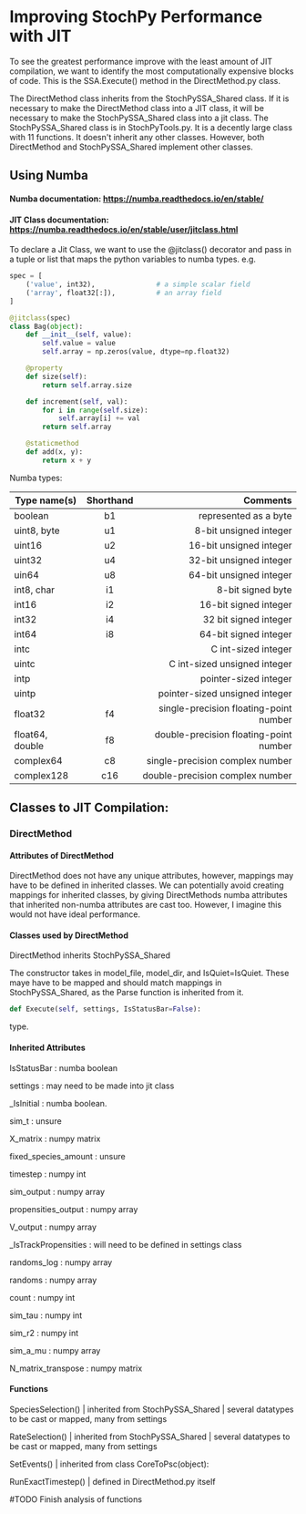 # Improving StochPy Performance with JIT

To see the greatest performance improve with the least amount of JIT compilation, we want to identify the most 
computationally expensive blocks of code. This is the SSA.Execute() method in the DirectMethod.py class.

The DirectMethod class inherits from the StochPySSA_Shared class. If it is necessary to make
the DirectMethod class into a JIT class, it will be necessary to make the StochPySSA_Shared class into a jit class.
The StochPySSA_Shared class is in StochPyTools.py. It is a decently large class with 11 functions.
It doesn't inherit any other classes. However, both DirectMethod and StochPySSA_Shared implement other classes.

## Using Numba

#### Numba documentation: https://numba.readthedocs.io/en/stable/
#### JIT Class documentation: https://numba.readthedocs.io/en/stable/user/jitclass.html

To declare a Jit Class, we want to use the @jitclass() decorator and pass in a tuple or list that maps the python
variables to numba types. e.g.

```py
spec = [
    ('value', int32),               # a simple scalar field
    ('array', float32[:]),          # an array field
]

@jitclass(spec)
class Bag(object):
    def __init__(self, value):
        self.value = value
        self.array = np.zeros(value, dtype=np.float32)

    @property
    def size(self):
        return self.array.size

    def increment(self, val):
        for i in range(self.size):
            self.array[i] += val
        return self.array

    @staticmethod
    def add(x, y):
        return x + y
```
Numba types:

| Type name(s)    | Shorthand |                               Comments |
|-----------------|:---------:|---------------------------------------:|
| boolean         |    b1     |                  represented as a byte |
| uint8, byte     |    u1     |                 8-bit unsigned integer |
| uint16          |    u2     |                16-bit unsigned integer |
| uint32          |    u4     |                32-bit unsigned integer |
| uin64           |    u8     |                64-bit unsigned integer |
| int8, char      |    i1     |                      8-bit signed byte |
| int16           |    i2     |                  16-bit signed integer |
| int32           |    i4     |                  32 bit signed integer |
| int64           |    i8     |                  64-bit signed integer |
| intc            |           |                    C int-sized integer |
| uintc           |           |           C int-sized unsigned integer |
| intp            |           |                  pointer-sized integer |
| uintp           |           |         pointer-sized unsigned integer |
| float32         |    f4     | single-precision floating-point number |
| float64, double |    f8     | double-precision floating-point number |
| complex64       |    c8     |        single-precision complex number |
| complex128      |    c16    |        double-precision complex number |

## Classes to JIT Compilation:

### DirectMethod

#### Attributes of DirectMethod

DirectMethod does not have any unique attributes, however, mappings may have to be defined in inherited classes.
We can potentially avoid creating mappings for inherited classes, by giving DirectMethods numba attributes that
inherited non-numba attributes are cast too. However, I imagine this would not have ideal performance.

#### Classes used by DirectMethod

DirectMethod inherits StochPySSA_Shared

The constructor takes in model_file, model_dir, and IsQuiet=IsQuiet.
These maye have to be mapped and should match mappings in StochPySSA_Shared, as the Parse function is inherited from it.

```py
def Execute(self, settings, IsStatusBar=False):
```
type.

#### Inherited Attributes

IsStatusBar : numba boolean

settings : may need to be made into jit class

_IsInitial : numba boolean.

sim_t : unsure

X_matrix : numpy matrix

fixed_species_amount : unsure

timestep : numpy int

sim_output : numpy array

propensities_output : numpy array

V_output : numpy array

_IsTrackPropensities : will need to be defined in settings class

randoms_log : numpy array

randoms : numpy array

count : numpy int

sim_tau : numpy int

sim_r2 : numpy int

sim_a_mu : numpy array

N_matrix_transpose : numpy matrix

#### Functions

SpeciesSelection() | inherited from StochPySSA_Shared | several datatypes to be cast or mapped, many from settings

RateSelection() | inherited from StochPySSA_Shared | several datatypes to be cast or mapped, many from settings

SetEvents() | inherited from class CoreToPsc(object):

RunExactTimestep() | defined in DirectMethod.py itself

#TODO Finish analysis of functions